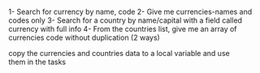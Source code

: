 1- Search for currency by name, code
2- Give me currencies-names and codes only
3- Search for a country by name/capital with a field called currency with full info
4- From the countries list, give me an array of currencies code without duplication (2 ways)


copy the currencies and countries data to a local variable and use them in the tasks
